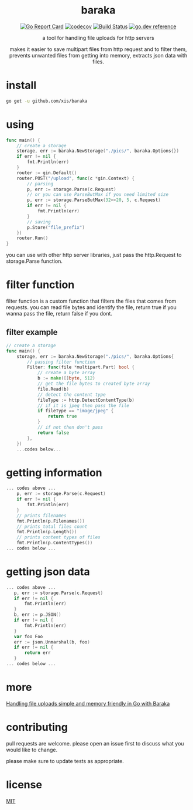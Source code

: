 
<div align="center">
  <h1>baraka</h1>
  
[![Go Report Card](https://goreportcard.com/badge/github.com/xis/baraka)](https://goreportcard.com/report/github.com/xis/baraka)
[![codecov](https://codecov.io/gh/xis/baraka/branch/master/graph/badge.svg)](https://codecov.io/gh/xis/baraka)
[![Build Status](https://travis-ci.org/xis/baraka.svg?branch=master)](https://travis-ci.org/xis/baraka) 
[![go.dev reference](https://img.shields.io/badge/go.dev-reference-007d9c?logo=go&logoColor=white&style=flat-square)](https://pkg.go.dev/github.com/xis/baraka)
  
a tool for handling file uploads for http servers

makes it easier to save multipart files from http request and to filter them,
prevents unwanted files from getting into memory, extracts json data with files.
</div>

# **install**
```bash
go get -u github.com/xis/baraka
```

# **using**
```go
func main() {
	// create a storage
	storage, err := baraka.NewStorage("./pics/", baraka.Options{})
	if err != nil {
		fmt.Println(err)
	}
	router := gin.Default()
	router.POST("/upload", func(c *gin.Context) {
		// parsing
		p, err := storage.Parse(c.Request)
		// or you can use ParseButMax if you need limited size 
		p, err := storage.ParseButMax(32<<20, 5, c.Request)
		if err != nil {
			fmt.Println(err)
		}
		// saving
		p.Store("file_prefix")
	})
	router.Run()
}
```
you can use with other http server libraries, just pass the http.Request to storage.Parse function.

# **filter function**
filter function is a custom function that filters the files that comes from requests. you can read file bytes and identify the file, return true if you wanna pass the file, return false if you dont. 


## filter example
```go
// create a storage
func main() {
	storage, err := baraka.NewStorage("./pics/", baraka.Options{
		// passing filter function
		Filter: func(file *multipart.Part) bool {
			// create a byte array
			b := make([]byte, 512)
			// get the file bytes to created byte array
			file.Read(b)
			// detect the content type
			fileType := http.DetectContentType(b)
			// if it is jpeg then pass the file
			if fileType == "image/jpeg" {
				return true
			}
			// if not then don't pass
			return false
		},
	})
	...codes below...
```
# getting information
```go
... codes above ...
	p, err := storage.Parse(c.Request)
	if err != nil {
		fmt.Println(err)
	}
	// prints filenames
	fmt.Println(p.Filenames())
	// prints total files count
	fmt.Println(p.Length())
	// prints content types of files
	fmt.Println(p.ContentTypes())
... codes below ...
```

# getting json data
 ```go
... codes above ...
	p, err := storage.Parse(c.Request)
	if err != nil {
		fmt.Println(err)
	}
	b, err := p.JSON()
	if err != nil {
		fmt.Println(err)
	}
	var foo Foo
	err := json.Unmarshal(b, foo)
	if err != nil {
		return err
	}
... codes below ...
```
# more 
[Handling file uploads simple and memory friendly in Go with Baraka](https://pkg.go.dev/github.com/xis/baraka)

# contributing
 pull requests are welcome. please open an issue first to discuss what you would like to change.

 please make sure to update tests as appropriate.

# license
[MIT](https://choosealicense.com/licenses/mit/)